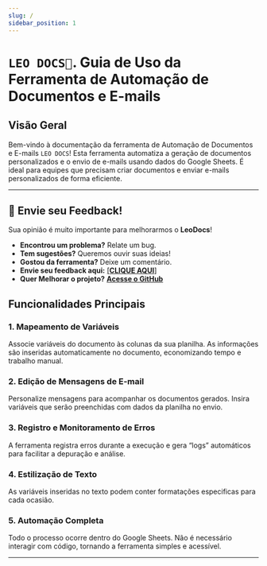 ```yaml
---
slug: /
sidebar_position: 1
---
```


# `LEO DOCS🚀`. Guia de Uso da Ferramenta de Automação de Documentos e E-mails

## Visão Geral

Bem-vindo à documentação da ferramenta de Automação de Documentos e E-mails `LEO DOCS`! Esta ferramenta automatiza a geração de documentos personalizados e o envio de e-mails usando dados do Google Sheets. É ideal para equipes que precisam criar documentos e enviar e-mails personalizados de forma eficiente.

---

## 💬 Envie seu Feedback!

Sua opinião é muito importante para melhorarmos o **LeoDocs**!

- **Encontrou um problema?** Relate um bug.
- **Tem sugestões?** Queremos ouvir suas ideias!
- **Gostou da ferramenta?** Deixe um comentário.
- **Envie seu feedback aqui:** [[**CLIQUE AQUI**]](https://forms.gle/H2D7BnJ7biR7GYkW9)
- **Quer Melhorar o projeto?** [**Acesse o GitHub**](https://github.com/Leo-docs/Leo-docs)

## Funcionalidades Principais

### 1. Mapeamento de Variáveis

Associe variáveis do documento às colunas da sua planilha. As informações são inseridas automaticamente no documento, economizando tempo e trabalho manual.

### 2. Edição de Mensagens de E-mail

Personalize mensagens para acompanhar os documentos gerados. Insira variáveis que serão preenchidas com dados da planilha no envio.

### 3. Registro e Monitoramento de Erros

A ferramenta registra erros durante a execução e gera “logs” automáticos para facilitar a depuração e análise.

### 4. Estilização de Texto

As variáveis inseridas no texto podem conter formatações especificas para cada ocasião.

### 5. Automação Completa

Todo o processo ocorre dentro do Google Sheets. Não é necessário interagir com código, tornando a ferramenta simples e acessível.

---

